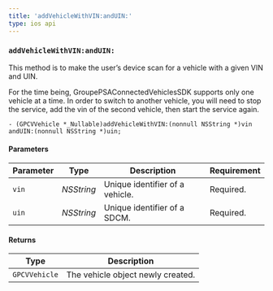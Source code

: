 ```yaml
---
title: 'addVehicleWithVIN:andUIN:'
type: ios api
---
```


### `addVehicleWithVIN:andUIN:`

This method is to make the user’s device scan for a vehicle with a given
VIN and UIN.

For the time being, GroupePSAConnectedVehiclesSDK supports only one vehicle at a time. In order to switch to another vehicle, you will need to stop the service, add the vin of the second vehicle, then start the service again.

```objective_c
- (GPCVVehicle *_Nullable)addVehicleWithVIN:(nonnull NSString *)vin
andUIN:(nonnull NSString *)uin;
```

#### Parameters

Parameter | Type | Description | Requirement
----|----|----|----
`vin` | *NSString* | Unique identifier of a vehicle. | Required.
`uin` | *NSString* | Unique identifier of a SDCM. | Required.

#### Returns

Type | Description 
----|----
`GPCVVehicle` | The vehicle object newly created. 
